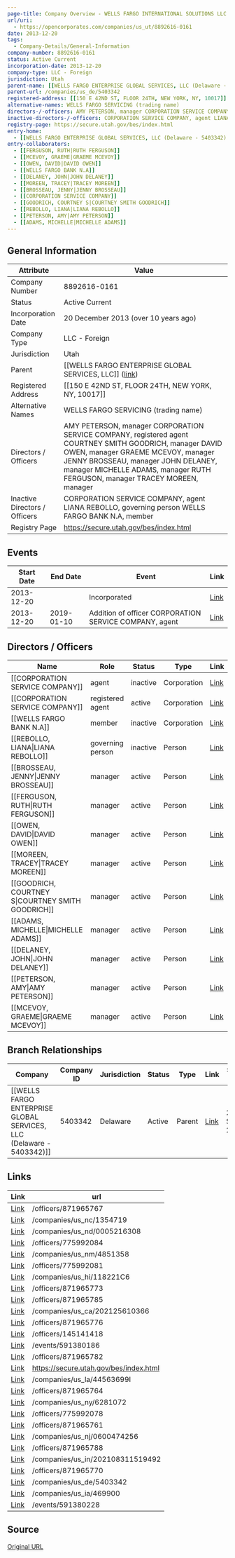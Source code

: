 ```yaml
---
page-title: Company Overview - WELLS FARGO INTERNATIONAL SOLUTIONS LLC BRANCH (Utah - 8892616-0161)
url/uri:
  - https://opencorporates.com/companies/us_ut/8892616-0161
date: 2013-12-20
tags:
  - Company-Details/General-Information
company-number: 8892616-0161
status: Active Current
incorporation-date: 2013-12-20
company-type: LLC - Foreign
jurisdiction: Utah
parent-name: [[WELLS FARGO ENTERPRISE GLOBAL SERVICES, LLC (Delaware - 5403342)]]
parent-url: /companies/us_de/5403342
registered-address: [[150 E 42ND ST, FLOOR 24TH, NEW YORK, NY, 10017]]
alternative-names: WELLS FARGO SERVICING (trading name)
directors-/-officers: AMY PETERSON, manager CORPORATION SERVICE COMPANY, registered agent COURTNEY SMITH GOODRICH, manager DAVID OWEN, manager GRAEME MCEVOY, manager JENNY BROSSEAU, manager JOHN DELANEY, manager MICHELLE ADAMS, manager RUTH FERGUSON, manager TRACEY MOREEN, manager
inactive-directors-/-officers: CORPORATION SERVICE COMPANY, agent LIANA REBOLLO, governing person WELLS FARGO BANK N.A, member
registry-page: https://secure.utah.gov/bes/index.html
entry-home:
  - [[WELLS FARGO ENTERPRISE GLOBAL SERVICES, LLC (Delaware - 5403342) (Delaware)]]
entry-collaborators:
  - [[FERGUSON, RUTH|RUTH FERGUSON]]
  - [[MCEVOY, GRAEME|GRAEME MCEVOY]]
  - [[OWEN, DAVID|DAVID OWEN]]
  - [[WELLS FARGO BANK N.A]]
  - [[DELANEY, JOHN|JOHN DELANEY]]
  - [[MOREEN, TRACEY|TRACEY MOREEN]]
  - [[BROSSEAU, JENNY|JENNY BROSSEAU]]
  - [[CORPORATION SERVICE COMPANY]]
  - [[GOODRICH, COURTNEY S|COURTNEY SMITH GOODRICH]]
  - [[REBOLLO, LIANA|LIANA REBOLLO]]
  - [[PETERSON, AMY|AMY PETERSON]]
  - [[ADAMS, MICHELLE|MICHELLE ADAMS]]
---
```


## General Information
| Attribute          | Value                                       |
|--------------------|---------------------------------------------|
| Company Number     | 8892616-0161                                |
| Status             | Active Current                              |
| Incorporation Date | 20 December 2013 (over 10 years ago)        |
| Company Type       | LLC - Foreign                               |
| Jurisdiction       | Utah                                        |
| Parent             | [[WELLS FARGO ENTERPRISE GLOBAL SERVICES, LLC]] ([link](/companies/us_de/5403342)) |
| Registered Address | [[150 E 42ND ST, FLOOR 24TH, NEW YORK, NY, 10017]] |
| Alternative Names  | WELLS FARGO SERVICING (trading name)        |
| Directors / Officers | AMY PETERSON, manager CORPORATION SERVICE COMPANY, registered agent COURTNEY SMITH GOODRICH, manager DAVID OWEN, manager GRAEME MCEVOY, manager JENNY BROSSEAU, manager JOHN DELANEY, manager MICHELLE ADAMS, manager RUTH FERGUSON, manager TRACEY MOREEN, manager |
| Inactive Directors / Officers | CORPORATION SERVICE COMPANY, agent LIANA REBOLLO, governing person WELLS FARGO BANK N.A, member |
| Registry Page      | https://secure.utah.gov/bes/index.html      |

## Events

| Start Date | End Date   | Event                                                   | Link |
|------------|------------|-------------------------------------------------------|------|
| 2013-12-20 |            | Incorporated                                            | [Link](https://opencorporates.com/events/591380228) |
| 2013-12-20 | 2019-01-10 | Addition of officer CORPORATION SERVICE COMPANY, agent  | [Link](https://opencorporates.com/events/591380186) |

## Directors / Officers
| Name                 | Role            | Status     | Type        | Link |
|----------------------|-----------------|------------|-------------|------|
| [[CORPORATION SERVICE COMPANY]] | agent           | inactive   | Corporation | [Link](https://opencorporates.com/officers/145141418) |
| [[CORPORATION SERVICE COMPANY]] | registered agent | active     | Corporation | [Link](https://opencorporates.com/officers/775992078) |
| [[WELLS FARGO BANK N.A]] | member          | inactive   | Corporation | [Link](https://opencorporates.com/officers/775992081) |
| [[REBOLLO, LIANA\|LIANA REBOLLO]] | governing person | inactive   | Person      | [Link](https://opencorporates.com/officers/775992084) |
| [[BROSSEAU, JENNY\|JENNY BROSSEAU]] | manager         | active     | Person      | [Link](https://opencorporates.com/officers/871965761) |
| [[FERGUSON, RUTH\|RUTH FERGUSON]] | manager         | active     | Person      | [Link](https://opencorporates.com/officers/871965764) |
| [[OWEN, DAVID\|DAVID OWEN]] | manager         | active     | Person      | [Link](https://opencorporates.com/officers/871965767) |
| [[MOREEN, TRACEY\|TRACEY MOREEN]] | manager         | active     | Person      | [Link](https://opencorporates.com/officers/871965770) |
| [[GOODRICH, COURTNEY S\|COURTNEY SMITH GOODRICH]] | manager         | active     | Person      | [Link](https://opencorporates.com/officers/871965773) |
| [[ADAMS, MICHELLE\|MICHELLE ADAMS]] | manager         | active     | Person      | [Link](https://opencorporates.com/officers/871965776) |
| [[DELANEY, JOHN\|JOHN DELANEY]] | manager         | active     | Person      | [Link](https://opencorporates.com/officers/871965782) |
| [[PETERSON, AMY\|AMY PETERSON]] | manager         | active     | Person      | [Link](https://opencorporates.com/officers/871965785) |
| [[MCEVOY, GRAEME\|GRAEME MCEVOY]] | manager         | active     | Person      | [Link](https://opencorporates.com/officers/871965788) |

## Branch Relationships
| Company                       | Company ID            | Jurisdiction         | Status   | Type       | Link                                | Start Date   | End Date     | Statement Link                      |
|--------------------------------|----------------------|----------------------|----------|------------|-------------------------------------|--------------|--------------|-------------------------------------|
| [[WELLS FARGO ENTERPRISE GLOBAL SERVICES, LLC (Delaware - 5403342)]] | 5403342              | Delaware             | Active   | Parent     | [Link](https://opencorporates.com/companies/us_de/5403342) | 23 Sep 2013  | N/A          | [Statement](https://opencorporates.com/statements/78582007) |

## Links
| Link   | url                            
|--------|--------------------------------|
| [Link](/officers/871965767) |/officers/871965767           |
| [Link](/companies/us_nc/1354719) |/companies/us_nc/1354719      |
| [Link](/companies/us_nd/0005216308) |/companies/us_nd/0005216308   |
| [Link](/officers/775992084) |/officers/775992084           |
| [Link](/companies/us_nm/4851358) |/companies/us_nm/4851358      |
| [Link](/officers/775992081) |/officers/775992081           |
| [Link](/companies/us_hi/118221C6) |/companies/us_hi/118221C6     |
| [Link](/officers/871965773) |/officers/871965773           |
| [Link](/officers/871965785) |/officers/871965785           |
| [Link](/companies/us_ca/202125610366) |/companies/us_ca/202125610366 |
| [Link](/officers/871965776) |/officers/871965776           |
| [Link](/officers/145141418) |/officers/145141418           |
| [Link](/events/591380186) |/events/591380186             |
| [Link](/officers/871965782) |/officers/871965782           |
| [Link](https://secure.utah.gov/bes/index.html) |https://secure.utah.gov/bes/index.html|
| [Link](/companies/us_la/44563699I) |/companies/us_la/44563699I    |
| [Link](/officers/871965764) |/officers/871965764           |
| [Link](/companies/us_ny/6281072) |/companies/us_ny/6281072      |
| [Link](/officers/775992078) |/officers/775992078           |
| [Link](/officers/871965761) |/officers/871965761           |
| [Link](/companies/us_nj/0600474256) |/companies/us_nj/0600474256   |
| [Link](/officers/871965788) |/officers/871965788           |
| [Link](/companies/us_in/202108311519492) |/companies/us_in/202108311519492|
| [Link](/officers/871965770) |/officers/871965770           |
| [Link](/companies/us_de/5403342) |/companies/us_de/5403342      |
| [Link](/companies/us_ia/469900) |/companies/us_ia/469900       |
| [Link](/events/591380228) |/events/591380228             |

## Source
[Original URL](https://opencorporates.com/companies/us_ut/8892616-0161)
